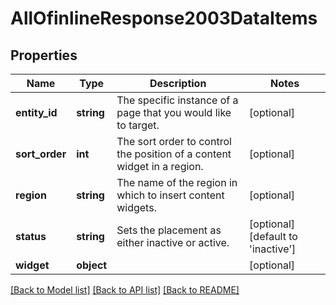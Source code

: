 # AllOfinlineResponse2003DataItems

## Properties
Name | Type | Description | Notes
------------ | ------------- | ------------- | -------------
**entity_id** | **string** | The specific instance of a page that you would like to target. | [optional] 
**sort_order** | **int** | The sort order to control the position of a content widget in a region. | [optional] 
**region** | **string** | The name of the region in which to insert content widgets. | [optional] 
**status** | **string** | Sets the placement as either inactive or active. | [optional] [default to 'inactive']
**widget** | **object** |  | [optional] 

[[Back to Model list]](../../README.md#documentation-for-models) [[Back to API list]](../../README.md#documentation-for-api-endpoints) [[Back to README]](../../README.md)


